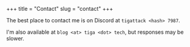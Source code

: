 +++
title = "Contact"
slug = "contact"
+++

The best place to contact me is on Discord at `tigattack <hash> 7987`.

I'm also available at `blog <at> tiga <dot> tech`, but responses may be slower.
